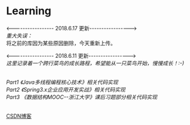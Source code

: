 # Learning

<----------------- 2018.6.17 更新-----------------></br>
<i>重大失误： </i> </br>
将之前的库因为某些原因删除，今天重新上传。</br>


<----------------- 2018.6.11 更新-----------------></br>
<i>这里记录着一个跨行菜鸟的成长路程，希望能从一只菜鸟开始，慢慢成长！:-) </i></br></br>

<i>Part1 《Java多线程编程核心技术》相关代码实现</i></br>
<i>Part2 《Spring3.x企业应用开发实战》相关代码实现</i></br>
<i>Part3 《数据结构MOOC--浙江大学》课后习题部分相关代码实现</i></br></br>

<a href="wwww.baidu.com">CSDN博客</a></br>
